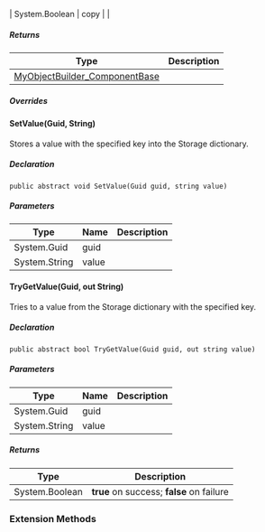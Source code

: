 | System.Boolean | copy |     |

##### Returns

| Type | Description |
| --- | --- |
| [MyObjectBuilder\_ComponentBase](https://keensoftwarehouse.github.io/SpaceEngineersModAPI/api/VRage.Game.ObjectBuilders.ComponentSystem.MyObjectBuilder_ComponentBase.html) |     |

##### Overrides

#### SetValue(Guid, String)

Stores a value with the specified key into the Storage dictionary.

##### Declaration

```
public abstract void SetValue(Guid guid, string value)
```

##### Parameters

| Type | Name | Description |
| --- | --- | --- |
| System.Guid | guid |     |
| System.String | value |     |

#### TryGetValue(Guid, out String)

Tries to a value from the Storage dictionary with the specified key.

##### Declaration

```
public abstract bool TryGetValue(Guid guid, out string value)
```

##### Parameters

| Type | Name | Description |
| --- | --- | --- |
| System.Guid | guid |     |
| System.String | value |     |

##### Returns

| Type | Description |
| --- | --- |
| System.Boolean | **true** on success; **false** on failure |

### Extension Methods